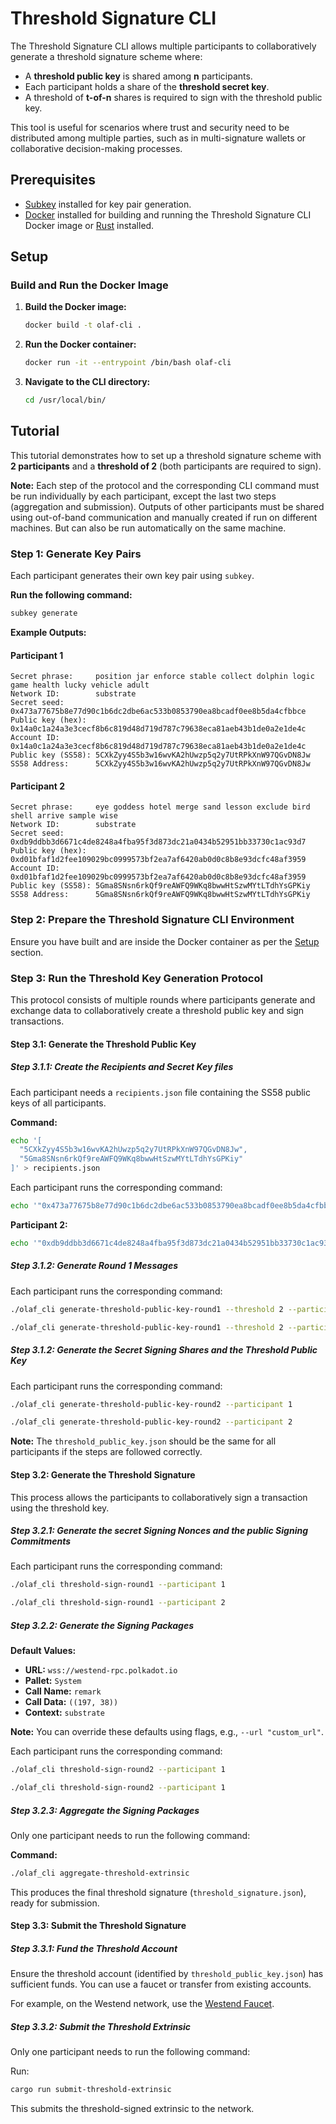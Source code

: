 # Threshold Signature CLI

The Threshold Signature CLI allows multiple participants to collaboratively generate a threshold signature scheme where:

- A **threshold public key** is shared among **n** participants.
- Each participant holds a share of the **threshold secret key**.
- A threshold of **t-of-n** shares is required to sign with the threshold public key.

This tool is useful for scenarios where trust and security need to be distributed among multiple parties, such as in multi-signature wallets or collaborative decision-making processes.

## Prerequisites

- [Subkey](https://docs.substrate.io/reference/command-line-tools/subkey/) installed for key pair generation.
- [Docker](https://docs.docker.com/get-docker/) installed for building and running the Threshold Signature CLI Docker image or [Rust](https://www.rust-lang.org) installed.

## Setup

### Build and Run the Docker Image

1. **Build the Docker image:**

   ```bash
   docker build -t olaf-cli .
   ```

2. **Run the Docker container:**

   ```bash
   docker run -it --entrypoint /bin/bash olaf-cli
   ```

3. **Navigate to the CLI directory:**

   ```bash
   cd /usr/local/bin/
   ```

## Tutorial

This tutorial demonstrates how to set up a threshold signature scheme with **2 participants** and a **threshold of 2** (both participants are required to sign).

**Note:** Each step of the protocol and the corresponding CLI command must be run individually by each participant, except the last two steps (aggregation and submission). Outputs of other participants must be shared using out-of-band communication and manually created if run on different machines. But can also be run automatically on the same machine.

### Step 1: Generate Key Pairs 

Each participant generates their own key pair using `subkey`.

**Run the following command:**

```bash
subkey generate
```

**Example Outputs:**

#### Participant 1

```
Secret phrase:     position jar enforce stable collect dolphin logic game health lucky vehicle adult
Network ID:        substrate
Secret seed:       0x473a77675b8e77d90c1b6dc2dbe6ac533b0853790ea8bcadf0ee8b5da4cfbbce
Public key (hex):  0x14a0c1a24a3e3cecf8b6c819d48d719d787c79638eca81aeb43b1de0a2e1de4c
Account ID:        0x14a0c1a24a3e3cecf8b6c819d48d719d787c79638eca81aeb43b1de0a2e1de4c
Public key (SS58): 5CXkZyy4S5b3w16wvKA2hUwzp5q2y7UtRPkXnW97QGvDN8Jw
SS58 Address:      5CXkZyy4S5b3w16wvKA2hUwzp5q2y7UtRPkXnW97QGvDN8Jw
```

#### Participant 2

```
Secret phrase:     eye goddess hotel merge sand lesson exclude bird shell arrive sample wise
Network ID:        substrate
Secret seed:       0xdb9ddbb3d6671c4de8248a4fba95f3d873dc21a0434b52951bb33730c1ac93d7
Public key (hex):  0xd01bfaf1d2fee109029bc0999573bf2ea7af6420ab0d0c8b8e93dcfc48af3959
Account ID:        0xd01bfaf1d2fee109029bc0999573bf2ea7af6420ab0d0c8b8e93dcfc48af3959
Public key (SS58): 5Gma8SNsn6rkQf9reAWFQ9WKq8bwwHtSzwMYtLTdhYsGPKiy
SS58 Address:      5Gma8SNsn6rkQf9reAWFQ9WKq8bwwHtSzwMYtLTdhYsGPKiy
```

### Step 2: Prepare the Threshold Signature CLI Environment

Ensure you have built and are inside the Docker container as per the [Setup](#setup) section.

### Step 3: Run the Threshold Key Generation Protocol

This protocol consists of multiple rounds where participants generate and exchange data to collaboratively create a threshold public key and sign transactions.

#### Step 3.1: Generate the Threshold Public Key

##### Step 3.1.1: Create the Recipients and Secret Key files

Each participant needs a `recipients.json` file containing the SS58 public keys of all participants.

**Command:**

```bash
echo '[
  "5CXkZyy4S5b3w16wvKA2hUwzp5q2y7UtRPkXnW97QGvDN8Jw",
  "5Gma8SNsn6rkQf9reAWFQ9WKq8bwwHtSzwMYtLTdhYsGPKiy"
]' > recipients.json
```

Each participant runs the corresponding command:

   ```bash
   echo '"0x473a77675b8e77d90c1b6dc2dbe6ac533b0853790ea8bcadf0ee8b5da4cfbbce"' > contributor_secret_key1.json
   ```

   **Participant 2:**

   ```bash
   echo '"0xdb9ddbb3d6671c4de8248a4fba95f3d873dc21a0434b52951bb33730c1ac93d7"' > contributor_secret_key2.json
   ```

##### Step 3.1.2: Generate Round 1 Messages

Each participant runs the corresponding command:

   ```bash
   ./olaf_cli generate-threshold-public-key-round1 --threshold 2 --participant 1
   ```

   ```bash
   ./olaf_cli generate-threshold-public-key-round1 --threshold 2 --participant 2
   ```

##### Step 3.1.2: Generate the Secret Signing Shares and the Threshold Public Key

Each participant runs the corresponding command:

```bash
./olaf_cli generate-threshold-public-key-round2 --participant 1
```

```bash
./olaf_cli generate-threshold-public-key-round2 --participant 2
```

**Note:** The `threshold_public_key.json` should be the same for all participants if the steps are followed correctly.

#### Step 3.2: Generate the Threshold Signature

This process allows the participants to collaboratively sign a transaction using the threshold key.

##### Step 3.2.1: Generate the secret Signing Nonces and the public Signing Commitments

Each participant runs the corresponding command:

```bash
./olaf_cli threshold-sign-round1 --participant 1
```

```bash
./olaf_cli threshold-sign-round1 --participant 2
```

##### Step 3.2.2: Generate the Signing Packages

**Default Values:**

- **URL:** `wss://westend-rpc.polkadot.io`
- **Pallet:** `System`
- **Call Name:** `remark`
- **Call Data:** `((197, 38))`
- **Context:** `substrate`

**Note:** You can override these defaults using flags, e.g., `--url "custom_url"`.

Each participant runs the corresponding command:

```bash
./olaf_cli threshold-sign-round2 --participant 1
```

```bash
./olaf_cli threshold-sign-round2 --participant 1
```

##### Step 3.2.3: Aggregate the Signing Packages

Only one participant needs to run the following command:

**Command:**

```bash
./olaf_cli aggregate-threshold-extrinsic
```

This produces the final threshold signature (`threshold_signature.json`), ready for submission.

#### Step 3.3: Submit the Threshold Signature

##### Step 3.3.1: Fund the Threshold Account

Ensure the threshold account (identified by `threshold_public_key.json`) has sufficient funds. You can use a faucet or transfer from existing accounts.

For example, on the Westend network, use the [Westend Faucet](https://matrix.to/#/#westend_faucet:matrix.org).

##### Step 3.3.2: Submit the Threshold Extrinsic

Only one participant needs to run the following command:

Run:

```bash
cargo run submit-threshold-extrinsic
```

This submits the threshold-signed extrinsic to the network.

